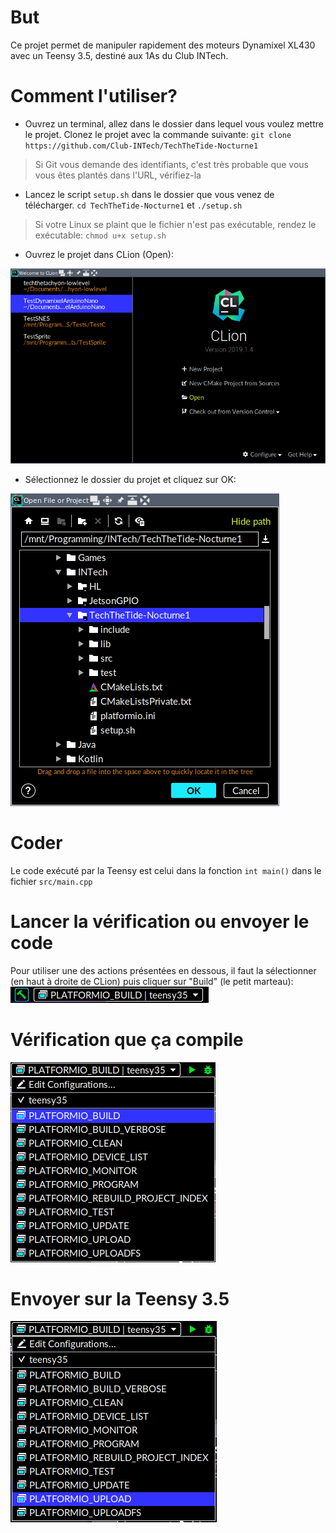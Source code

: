 # But
Ce projet permet de manipuler rapidement des moteurs Dynamixel XL430 avec un Teensy 3.5, destiné aux 1As du Club INTech.

# Comment l'utiliser?
* Ouvrez un terminal, allez dans le dossier dans lequel vous voulez mettre le projet. Clonez le projet avec la commande suivante: `git clone https://github.com/Club-INTech/TechTheTide-Nocturne1` 
> Si Git vous demande des identifiants, c'est très probable que vous vous êtes plantés dans l'URL, vérifiez-la
* Lancez le script `setup.sh` dans le dossier que vous venez de télécharger. `cd TechTheTide-Nocturne1` et `./setup.sh`
> Si votre Linux se plaint que le fichier n'est pas exécutable, rendez le exécutable: `chmod u+x setup.sh`

* Ouvrez le projet dans CLion (Open):

![Ouverture du projet](screenshots/open.png)
* Sélectionnez le dossier du projet et cliquez sur OK:

![Sélection du projet](screenshots/select.png)

# Coder
Le code exécuté par la Teensy est celui dans la fonction `int main()` dans le fichier `src/main.cpp` 

# Lancer la vérification ou envoyer le code
Pour utiliser une des actions présentées en dessous, il faut la sélectionner (en haut à droite de CLion) puis cliquer sur "Build" (le petit marteau):
![Action](screenshots/action.png)

# Vérification que ça compile
![Build](screenshots/build.png)

# Envoyer sur la Teensy 3.5
![Flash](screenshots/flash.png)
